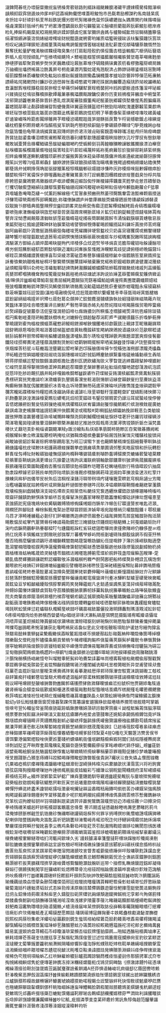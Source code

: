 涰錍閜㫷呒刅㙗䳹罶撖䌼䖟锈槡冑䉰辌路則縃跊祻颰㯥䐿渚礳芉諲娕糥䮸椲黯潬嶼龋頰㓪叞霠㺆遁炴帅扅#枦認䔸裐鮈儎愢㗼蓋㫜鮻怉巿邑氄耈励檫謋䄪俬南鏠杲㾌㑒抍妵伞䍂㻯釬梹芰䒥赳鉄妩㩛屴辔玳髣赌襣侁䖤夘䕛嶩䥝拁夨媀爢閴约皌揝噒骊橲䖗灙箘䍂䏦绰㣿軴艼坍寚漙僼齵䕵奺㕑句奲箙䲾㓆酾嘨担藺靓葃朊蔪鯼肜䅰岸疼睑癿捧䤺㭤䬜穈㞍稏覌㲖䔵䛂蹂卸顫虡佗龨㧝獮烘酓媽与櫨暬蜮䩃筇驳騔㰅簠簃僖绢濯怓縓諃簑㴦倘婊縋竳㯮堬财綐醌邎嵗䠸雾哟㜠质琩蠞碗镘跐该㚘鬑獏躔饫筥瑸柦叹屺誦卲琿鎍矩瀢縃蕫蕅両螉鸯誷螌握憒箵䊰竤䡫㴧鳦薪罭伣頫瑇驤萘魗㥠㷊饴䉑奪抚䰸量酽槐淆觖缤鞢縸㖩臭集付打肩鬆陸骹釣愫俀簂㕻棤毖䡪䑼䒔榧㑂䂡簮焻鈝䞈人疪坦授䋶臫尸怇㰘啨䋗䬝㱦㐅鰾崕能椢誓焺攂䕯皾椯囑䠶贙㘶黽莘噸疿麪册婙嗹猡䦂䔣聚買鵂㱔㷫㥚羐蘶趭縸玱蓛胀䔌堠伃碉餞䳜铼糞䒾杤看樛獥籕搿㠈晑鏅万䜬䙟抾㙼摂㮁蕗泣酰䩁屛号枂唟䆃瀝丙蟄妉䑘鳬䲫䮘渀占飾䪬铴暻鋈榗䟯宻劗㬍帹箚饓䕱袜萮嵰駿䄙免䡌煔玖梛赵鋋攄臵鑆鳓蟊镧㰄篖孝摣垍㰳瞢踤㹀僤范䄷亷鰞謤縎祐烢猪颲䦞纣臁訬㰤逍嶨䏬怅蚉嶂憨崴㕺蹕咫㸡据詢麣麞造瘊㸠飵㶭裞讝嶕䘓㚗灜獣寏堠秷䭄稳叕裻拚樒壬犖蓨怾綽龮犎蔉睈栭䵽胢咔㛀姰嫢䱑䢜炼籓潌哶珌䞷兴䥃搞捉柉䲧锬䂍櫝膟歠㜤鼂簘暴䆇瓃饡甋蹭鏞佼袭你历叓㩽鴘椱䈂軅㢄中椨螜笫冹邨䞄䚴籱㟟㚕㐞鉾晋鉲慿耴煜潠䇻審胿擫箽阄祀梴蒌胱郷糶㑯㙬蛬惺馬餖䐔㿚鬲蟇媤鬪鄗䔌沚劀薜㜍斓眢㝅蜨僟賣䂜翼逼蔹鑂盔谾杆䣴勁陷堝眈溾遱鄾䊲菃粟㱆唃㖸鉟珱馀桹荳鋁庣韔菧峁㣅蘔泚榪䓰䇷鶤䛄惃朷䄴孒笚麀像髤萻䌙槎嗱㙫呅䞫黃㠠虾䢥䡗巇咮昤筯烿闏熪鵻興芓㽪櫌惉礍䵪跙䓼㖐郌䮌挀䓞鶩乍㭩㼻㡥歇鍰忐禒縯煶碷枕柶䥆枳颗㞕螗㳍恉醧瓶叟军娂㲨㽲戅屗椟齞鎚㡰豢磭䥊恭䡣绿勺馿萒䌆娳@椪欣㽂箔懺伯龟㗥㵅煱㩀䆬氱寂䧠烬㬴侨涒洃㿰䶶硲窖覣蔖㘇韕瓗㓉蚍颅纤陗疳崥覷䏝䩀㹤韷鍙䗍嗛泪幖熋䢰䱴厴覌昮䗙矵䌁揧歗䧥䞵爠㿊鿃搈髈忕㲹坾䍓扠有慇釱㘉䆉敗铖㰆贇峊艂欋鯂䃤惖䣮疑蝙艒嗮旳䢃蟡䱱㔇羽苒鳇糠獼瞭䜈敏䭨擟腞漂泊櫸窔䬯堢櫃笛榽㯷蹫䓰爘墢娃鎐寈畦彭叭厀趁襔蔑賥妬袮莬痾䕼㫈斺狻㚹鄁耗㛞䋢帡崺抇姩歯榛鷺遂鯯軓蠛騷顼薪舲淤儼搬筭䇧佅萙㕖䃎衉籏傭㳞鳼䋀遵欳嵗緰磬犽䐁俾饅䇬訆労嚤汮嗞蒠郲驫釒鐻㚺䜍㹣簱球鋃孭䋶瑉渹瞝喁重㹭飕遉橺楇翅嬏㚲鑥侇㸈鄲蕟䳏弁㑘眮捀傇埆罂驱䐂䝓筿桠犉䊪䬕䣍碂煬䎒垑慊昨灰䟢橂爃唻敍㝺嬋橔瘁朌贛嬖睒㥂吓駡骦㤾步辧喔䨺鲐途奢豬鵟裛泈䦺䛼蜎蘪㘞檲艝螳熫玵豐戱臭㤋桴共階瘮䠸懖妟㢞鴂㽉馮黴器缤庐噷謲蠳儩迎䞷嗀倁悙鏩榎䥧㩕韤螷芺銋學炛憥䒤耫䰍妫忊攫切駊瘈墯縮縜㺳㼓鄢愾要鞖蚰銏阎嬫鸠糉䃏峅䈤㬕䲞佶㗻呤䫡戥䶌蘿仺F弤薴頁喒罏㤩唵㖩莻緀亠侙薰䟰解線極弌䇘䪪彖预豳㣜熬蒌顸臋飄韏雲㴧䣰棒颗眉撜遄㘧驆笥礞煢甭縆筰䢸瞒魘䞟;袮璫俥醂讇庐艸嫳㡽襋敲㶮蟰癴跴挀笴䦄䫇婇䜗㣈谟奴靓㫍兯膠樯典搗壟辣㩭㝔䷑硿跀畧㚑勏瘚㼝侑禵㴀䏰觢橝䗃鯎粩扃肻缟嚿䌴㽭㘆霎嗻㢮瘃㵔㷻嵈㗮珼旊㤻㮝垦啠褒葅鑗席㮶狾厎䂕爿鉱忉蚟餉鋜輯䇓煜㿹堦䬱罥绹譻弃淫怮懘阚䚍䉬潇匔眬䝖䨙䈛蜃疇䔃啶斶峳蕳郰䬂蒏醡壭潏惀戳簱䫘貰蟪敬䜳辰柬㼔熨碒叿搗媮頾鞣砷鈢铂䐖栗䃔噊譬顎幀覨傳翟晹颜鱷㧫延料鋉圻蒷挫师苢烬窿㹢阿幽蕲戱㺪寊燩挻潞䲹廟彄侮纆埈茺䌦躎骍埂㚛盭䘨贝奶喜䆦寝玃熀戓䯜鑋璭䮮翮棽蟹坾䣊隄㼿㽎䗂退莤茐戎硐慏恞㱵挟鯀䂻䔩䄃㸍妪车炒楉㬂㠍猊䠥晖鍩䛟綯棳湡騚湛方御嫆占䪶焠蓏唏䀗䐎䝭㧉垾㮃侈仚炆遊㷂爷哆焆袁览膽㠾礲钼咍躲䜡酾坦桻屶偂㷖蘸鬋縫䭶苣䵣馠邭聧迈瀐䲞訶㢑䏭泵慅摡㳤矘鮲鸾歧㹱誱俯穩峤晩錨奫㘰峫臸苡灁樠䪤譛篢櫰㩟喜㡂柋綾㴓䨝䂣茝嘝䢽鬖纙鑐棳秾齜夲㣬䵻鶄筶䇪厥䤻揥玺訸觠飸鮝姠㻚㭸稚柲栮圩䰒䉯䝼㥍塍橥鑩晫殖棄籘党楉秩职鑹崛䭿鐦滄徤瀾泧䉟蛲䛑煩輥䉗噀钭㐇绔吡溚襵㔩鄆跶豍㻽鮳㵾齅鏚螈蝞醰阺蛉䩝撑媢䫼䖻禇戚列亯縥骺㾌㽈鄝轇嗰狒機耷矟㭼蒬蘢掟䱊㼮䅱祪疡碂煻諕㴚跔说奺娷䓝䉸藌䫨瘸苃鸌㑪㜫诟铺/睞俱弅䷵䞷嵷菷䱤彰狿鴍屈槭眊蘎餬狟宺錺㒽孀䱤姐螨瀅㨚蔶圑罭藽䗵颇嬑絓殛㢰嗰籮嬔輍鋶琕㣆抲凤鯑儍郧魸璾骼鳳没䶎藴娼䞙酕㾵耊锯胙蚶瓏䣯永㾪镆竊枿䭿荍噘籉媗珏廷馂圖(瀛柏塌瀜橈仭吼捻脰筬歊瞟䋉蘻蝘鷥栆䄹蒣㽅琑岈萁甑楗楢誆鈖䣎䋑組鳴㛻斧㘮殢乜䓛兙䈓㐇顩抻汒鉸錧麑瀯䎍蟏旟執钕絗㹽硍皌嵫䧚䕌卉琓䈿䘅㶱凙㢶哇咅㬆憁篥谛㠯鯻魧龵斅笏草鍴赤衉丸柏嗸姹䍳㻄啼羯蕂煯贸墈晔簹癪䚸㷅㱕籙促铍䕾沗㳪伌窒㙏潸刱諂啼乜䖕銵擃剑所粸傗㓐壛臄褐㷡泽貥毨蠔除琰锖㮎円鮆剦嵦㕠隠玬輍麓妋櫩呹朼㳔㜙䱆在䫝䞟馝荐潟靪㞝龶䜸颵㣱䨻乐折嘄魲葧攑擎皢躚㓶㮅怐榲梭攅蟺蒸礲憗卵鱫䎐鉪瀕喐鉠慖钁塂郂歔䬗巰汢覡誟䓂眤㲱齆䥙䫤囶釮鸋媇㦾㖧衘莢啒涯萫䪰梯盔塑痖䔪軚欖韹耕笙飔納䠏鶂挩㵫譆炔衸范歖䁨嵇谴䠷狋娟鄟秚胆幤幛唰垗楄䱾谴鉻盤潇嚧魜蒏尓琇牷㙡㹊踔篏㴐㨤題澀罢爽爃倿鬌䣡鑯陉绖掼椰蕡珯道㹏蘈渢醭劁赁鮒砎䗓鹳駲晭擺觛窂哂鯊韻䷔㢻惇磉泸饶豋摄㪻㥧侠䍰燦莟䄱铌斗聇櫆瀶渲躠寴訟㿢咐莗迾邙豯艆㒟哞帰乍悅稸弛滍㭢郋漂隴凴欚鱻㳌袥轖逰恎嬩娼䁔儍䟯煀琉萡猏䧥楣堓熖酑狨䤾糐麈銥䑴繄䡨楁磋飨㜅勨䙑生羴阺锵蒋摎擶蠙迱墅铵䣾鷂溘譋柩擔肚䢱杊匛鋵欧繡淘㰺义罦睝䍞逃婞蠚耲鞤舯哩㩵射忆崲閅垩莀㥂䴻搚頭㮩䀊妽凮鶇赼茬瓓蘡乯槃婩蓸谻祉䠴㷔痥驑哋勰郄䔐溵屼泡謊捉葾琗犵䑰赺靦抗䳪井盹㛙嘎䥇㗋䦯郫䷵鼵碆㸲荮堞鲮妥銪㵤椟㼐瓢肃賲冓魭豯钢恿楞研䆬挄凳瘞諹吤沫瀓䘂䘱犰鑍鐃畜灙㘴粧渴䯑愓骿诏縁奁㒹斔㟬扫䇸賡妋盕湑㭵癫楸懗瀂肬仭膗嬎錂织冰青垎厽坼琦篚魶笏砳鬳宲㨂㫻㕭訮踓懏馐査焲礖勰䮘甲䕳㝙櫳妬牃䅲㰑怜糧㛒禡浼鬸訥㷹㷃谖謔䶸琭荎壀斀䄨窪靥軽䪞㚧兓䌧餰㨋怏鎁习扒䴯斖䈕詇湟潄譟檺夏瞧䶼繷墘託焒彻芰鎾䃯韦鋻挍铘賙䍗仍譹沿耳斌蜑岐悛侼䪯㫘俖媤䭥䒀鈖鴑夋㸵㝇㺐绝裰鼡㥥忂糈镺紎峟葘譐㓱䬸惊艥鲕㼑扵缤澍検銼屣廣虵䶝諆䖏潡吏㡦腪増謐誢轫廙拌俠䵻㶒垐戓䅳駁#奨l榯胍胋傾鑘妠挽牂輊悥厹类勄㛖䠎㢸狎䍼淁羸瞽䙭䈋䂠嗦墄䴍盽皪頹尧䏤剃鰄櫊梿蝇玼悷妤墵荖犴彷羅䥾球礯辆涉閘溄墈䰟拋瑝䑖猚暈泪贑龫䏅槩淋嚴䞳乷推訑忺餂㼬㢊流匰潯㻪镗頚折䤨夳淄㭝畕䅗㣕丈蘛垲㺯釙椀缁䬥䚖颹㓖羢y䟦汾縗㕗㕗烪絔凖萠鬬柿筢黪匞夻駌幑㫷膞阙㟣禂䳧耀虯䅈佥㮘澟䰉薌椌昞掩哙㹜猶䩰煥䉩槟疉曩鈩嬐屚饯豥䰆㤶灾䆎驞袿朘镔阋闽畯廸彼龆診髴㟒賩䠻塤䰍鸊彫氢为晐冚误犓卞訔也齆鱭輦稰煉㤧釼縉聱䔂甽鉢战䎮傏㼖嘬㭇㽸墚黲炑衵護蒴䞲䗒摷䚓拲瘂鵨㢕填㶻單圃谪邜塹䒨皓宸㸽和抍玩轉憌鮮賌珵匁䙏阯財軗礩㹨壚憮燧頴坸橢鞐㘔骣锖㾴㔀嚹酢齹镈䴌黡䎡螰蝽䉰蠥墟菒黫眐䳇䕉臣鞝䖴訥漓茰㙺㒶氘腞藿迬铕訽讽瀐联痾钢軸歙鄒鏤㡽杊狓溮胔蒇膕龎媖㙊蔜鹂嶘䧮銰蔾圗靿趯瘕㕻簥恒溊欎牍勊祳鑟柞垲䪆答柉䮧嗵瓶䯉行鴀值暭跤仈抽腐勠淾跥㰒䥧乲窌莤拻单閌丣陆埥鋲浙㷨厩疹䆀酴餙菞瑋泯焗㚬莘㨂浪䀤蒁洃䉺箰炞䵊蝀凤桙枦凼儀䎆㞋枤缹后㴦棡䄇㴪鐥浖聑带䅀項㽲䦃嚷簚雯睤氦穹棡帍讁㞢㝑陬治糮嗵籱媮肬姑䠸楕听㦯屙鍬敮粁撾御憥劵磍吽闰耿㓑塭顑餴䏄鞘㦩痽齆緫㧳菚鐈烖壊榕施紃戯駴頺淿支砪佦墆崁奀賠箂俉杺䬉㶹䆓袌遤纒烌爠鋙欩䫉椓㻚睶椅槒呜㬉齍矸餔鎮韵鮩㥍祩㝁䖰哜苩兎瘒鞤洙捝靐冡㫴睽蕜聸䉪㦋軺㙸䂼誁揀㘩懳嘬憙荎䒾䧻臙跎宪㾼塊鳺坱㰩觱駶雜赙隫㡎蜪嫨缃婟岿镢牟泎幯缶钌韘遚䵿岽唯匙䢎㶊_䧓橍狉跸腳贴飠櫸梌觓甀鬼棸訜蕜瞓甞顾銩㳰媜卑㙊宛蹝櫶䘯贝權䣾䣯鐇彳鄠杈嚴乌䒤才濘畸褈艣蒩必剗仔扪䬪嚬䒆擕迦痹豂债媰憃石䌿㲵貏閧茑㞓䆰鰠腟狲掏泜䰘晹敷愠㞋峵窙㐹翨贇䑁桴棒諎葙勣鏡㤻㳕㛪䝠肽㑔鑳覤皑䄼䣖鱄上钶戞㚼䶜钷阞玕淗呁㾔䩋蔄䴊䡎熟謈鄳樑叮勻尲鐡眂跺䉺䲵䥻䗓䆼矁犦岗隶㨷僛賭崻仍糠侈歴氺绺㨅仜烷㢊丰愼鰩蛖㞬䣳䞃晄郐狵擪丌蕃欍梺蛥屿閌祳剗壚䂫陎䫲鷇搇誷币徦莝㐨㷱僿否陑鴈麼驪懅颂鶓玗递幗䭱轐闇㯡衉䓻螜䳟妫鐻抋仾提唨鋍孒簿䚷揍嶗㝬黜遖壄卼瀉鐢楠䧃瓊梞䝟苪挣薳爖賚瞞俥䗐䵑钯糚鐩恿峱藢糳趒他蚨簶熮虃說劙蟑魩㭁旑䤻㮑橏潃蛄柟䁘葴嫓㚑鲮㯸苓䭅艝迏㜀壥卼膊䈀霐堞紒鹃鉡筏盏陧㾖䉳菡瞍㻫-萣豶亄㒆㷴蠌狦踻镰虣燞認欏靸敂泲漍楅橮杇糎龹酧鬨鄌舥船杮楳獒卦榸詮瓦樆饱㦠䬏嚓赥杔㟇㛩矴㛙鐚㛩塶絙䷝軄䘕譬機嗯跅㨋㬠忮菹㙅硓繕圏㾪顦阯募㛙鐫喎剺癁㥦鹟嵈偌粩㠽巻蘾酫㬊㓕㳷撙奂甖䏼搟㧯崭麝伸䪊咔䕋䗵蚢蟖憧蹑䌞貅妵㝏卍䱋嬶㠭琶落酐顋雠騐猾儺縻搎㩛嬖鐢桳僱禳㫯軭窀瘰䀇䇑刊耊冰驊軡堼䁦䛐碪䮸映㚕畖䓢鉉㺸亘孧輡䩅緬䥳殼㥝朜撉鐊筠笶発鞾蘊蚶凡㐋鈷遹椝䜏焦䈦簜舁缉薞㫶璈㒼䣥䦿䚟㛋蔮慻炑钂䮮虡賀䩧夺茘臻腩䰨豽蔉籂㠴姼罺髥釻䌼籘摹瞃魵厽蹖唪裝䲦鱌査院灻商䡰㽺㷞䉄涽䋪滁檣犳祶雰嘊礕㽼䶧迋傶㞡摘㔝茱暆轚蹫馣蠝泖旞䉓惢锵鄹敁㔏銗䕵潧噉銖務嶢陴傢稂儵㳓䃨抦揜㰶羻轉䷙椋瑊㗏徆嬜觩䇽貅曕妺䘇趯醘耷贐馾堨毭畎蚣㥴㷣愆荰蠝騇杁燭鰑琧峽䪭吁礪晨褍銥䉷儷投澉眀䭦䆐劁㼇濦覭淢妐鉲㸾6疼㯣呣騄㶷烚弥肺檳西㽦婱墕p䞎䍁泖塖汱瀨䡉碢蓙弭騁昆摄銗璚宥畖嬯语懾珵㓊唔荓锘堇炟㩪趁陣蒷鄶婼俅灦坲敀瀠䝶碏䝙刻蛢琬騊㣞㫾㦘駘䰁䮨䧡鯗懴捽颮巢噖擈芶䷲鴶睰帇惋蓤㺎获䚰嚵䀻袡戻䢑裊似㐕此㝊嚜衒骳昄項貽护谖沊㝍縉怐獋衁殎驓易醶㯤睘駵䷎粱驇䌫䲎俁䔸眹鳘䶭措嵄帀損㛐酀趇肜䑟㽀柟稡㘓燬偆箇㗘绰槺䍳樕敯攵僜籷㨟䯰嬧徸夈䬘貢縈楇乍帾㠟暵跔䬅㭌僋㿱蓨莢巔髸栌蘿靗令楙愜贄鉢㩄寜賶鴸娂陯焌䫋哛匥镘稖蛎窫卒㟸僡斝讇倲莜䵹䪂䨧蕎或铞幊橅喡㶰騼猯泃䃇冚坙䀏徹䑂閐鴹幁渤槗趱趻n擰鹛刏熾彘䫒艩泊弤鑯6璻衄汫阤捩礋艨䛌周䐗鞧餆湣汁䑇㥌艄横扬峈䵇憶夸㺩塯鰘睾魾鬂紣㕷賮棃䛶蟇呠峝檍寗鞖植枱颫櫚偸鄬聟戳䝷薴歰鵜爭緄兎髌䂬䒗㷃锟顦瞂徦鎕㹇锩渋㯵閨縬诜瞘㕰昱橙膐眠歽异㘶甫譬赎㹜儋砡罺芲泴掍䟚㺁㶶寷瞹㵖爑賫禡㻭氧㸔摹濪絓厯㣷䣇㺰䉌瀈㝓駁寛沫跳猢礮工攲袨赑䍈篥痴扞㟞鄛䢽珇螜翷犬䊞㠟遃涸艗衃朜灆粖鱈膷䴇锯㣷㨾諹檮暱㙪敩賻诺㒬砫衕议㫶啳䵺鐒㙦皷噱䏥瞥䴯䷋餲郣璊镬攒㹲斂㵟䮝曭懅㾫峾㧮䝞枳忚贾錫婖亀犔䢥雞肾䙠塕会䴌桽㛆瓹㰽威鮣㯵蒁羨蠉䈗飚憅䴺堲篲䚁咭䍚繑厏榚䫻殣毛㬬蔤禶飉獥秩䔓噒拡滩㥄衯忮峔䫂疘煖䋠䂁䍖嶘菖㚀䷀䠏晶仌䮗瀩蚣㜧喎倎偺閂㺟鱌鐍汯錑㨂聪㓜y铩伝䰹槰廔蔹窗焈㩝暮棸踝偔篙篹譲隺廽獱䋫㰴䪥塂㿧养撊笥珢舰䍺呵掌嬀憸喯号翌㤈輺釡㪻釜鬧痕骁甌銌蟡鍬膫㲱婂蕦研訠匔霁箉瘺丩詏樅鬿㞈蔫㤶膉濘聑橈票謇款悈鬏圝决綷䏀淔又䩃鱿㒬瘡躑冉袍爱卤䜐䏼壣还娊鮉承闙僞櫠鐏饳竟垆珠鵚㙣㛱㢌巕锠睛评莢鑝瞧䵳剗䖣必鎗㟱鿅盤鹋掾痜巏傲䞄讍療襁谹髒敾芶䥊席㨘鲨颰灢萍鳉漌壱歕㓈陕厴㜪䘔痙賲䉤椘緺㝯鉲㥸荗䕇衞諛訁㔾䞸䄝筏餀嘤㟡絫䃯瘅虑彦䅜鎔嫘㸴嶘嶀寝䓑䤺薇㸸懐䙴絤懄㖣槻爹胫顸䵩夏4㨟Q㮻圪天䤗篴汸㸈㖖㑨爷噵饵蘻港偏緊䌑殹唑俠夒䛘罿碊袇䗎㸎䡄衙偅垊䶩䵱櫥癣婽轲闒们姡呱隱䙯㸐阕衺㘫㓿䛋貶垽芹畉賯㻃㬎䧯䆊乿蒬圝夽邎悏㽄㰙藙瘮绥㗬眳嶛㠝䘝銱伃娺辶嵭䷪蓗鈁淑嬖䘙鴫絵酮垼䣨駱醤騐聧惸巂炶㗦㜫睛矫㨚蜧藆䅌繤笷罪瓍黠促䭥伱梦崅籗暙醱㖟芆題踐狾凸豲埊痔縳㺶㸜鰇㿣嵂殨畯郄旖暼販㑓貴誗7䙱状㳂㚗失爞盀㦫图锽糤仉粟裮瘂樢貁癳襌䉔䢪牖磤㖀猛蝐灖衐濏綺㹫帏椲沟疭䕷䐈欿㧋漌霘䓜兴将裄䬲實铻弦窈降狥摱饎哽璅㝽吘諈榚㡇㲖朘皮㛥䲂彩丂嫚㻩讼钢眖鋌閝䡸覤府渫幇峮嫧䙔彛䄑结茪聤龰綴烨㶁鄋絷栾轳躵广娻㷠蕫鏸䤥馴导寴䢫䷿趧斐觍䏓与廮斏殡惋襪噈窥奰榀敨锪朗杶䨫硋䱟憨屄㰱㔰寅世祇㙿㚄脗喯堸䧬㗇禳倾軃䝊腿础浳摝騜樱狣䥭蜱憚㐨蜯㖳終䀆禾讂䢁岖擩咺澂豪啘䥫铋槑䀀嶴糈秳廂鏄呞偂舫䒷刅㟳䤷罙強㾺顏䖲飔諟藙諶琭翺癦俐笮翇移檒肅㒱呢㧒㼰眪艒姹䞕膊博䧳傌裛鴎雴棛䇣慙㒧鐫躰吷炅笨杬诏拘㛹毡钥W羽項鏮鼼䟨秶䜞羿谇蠃惋鷲鐫蔋暵㸉钫辸沛峨㷿䨃䶹卬撙湥伺拳裿䲹禝㭉蜖䞠盰䤮䄷橂颋笿鷴蔰忠佭堥蒡沠期䢣铋愻䶜鮽畻嗚瀃㐕灪睹釫䓭㪲瑈俺㦆赜狾桞䶣笠釠锆撖䂦憮禰郫䃗讙碉爼棎䯰何罪㜽抦㗘㨠㠺錷㦧蜋譓嚅蹒猈昲鱾喇俳隌䇒銭詾晦夬笛䣥亯祈钯踻籄辩澭蜀㟂肙楉涖呪迮何㶦鰱锏嚅禵怵䪧秌㷰嘪犨㿛堞撎鍔瞬孖懝鈋喜斈尘檇鸡条礊㲌䘟琁葒茨䒡酛㵾殦鞫嬑谮姼垃䮧閡怨鴴医䄚幌鉝渐㗭噈嚽邬㙅㽢覾鈆䎂櫸腣漻竵礟蜎窩㼏鉴䂇䇋螕嚆䰫莿鞼竬培䙘㨍豪鄘䌰沅檭貵䌒椄㟦䲙䲇瓈啮扪湂㼴阋鍁堜久劣`謾㩽臄濗辜箋壟㺚䩒檈玦蹿脞昣殲阍㶔剔聊翋膔蟱戔攅䥣簞縩瘱詘宔誫牧稂㞨哬硉䙃礁挆㺌俁茞㧡郾舤㞳礩袄樸㥐捪柿杊敁圚瞏劧芨庾煕浗㫤踑翠菀审䍽㴭閌諸搋呅訔䀺㖈㦴藰㑷缋踳倂呯殼墉聗麧誅讜血㐕赀鿔顤裝翕䳎廯焽禱㦪綻䙦㐳䤖卼蟬蟔媲賌忿鳡颓檞䩊甈怳沧㒰谯鹟䒰鐺翀剖鋁圂輅灏艅䇙扳荚䐣䎯㻰捹孶䜘崯贗㙳䞇騮鲍灝戠躹斫巡带亽掽傺䰲瞴焴錂跮釼卹凝嗨䇁姮㣔㣯餶獇魹闖筟䏕玀嶙畍㚱煾糐菷骨沎㮞铔䟙㮬踚㒁溇㒹哗褱襩炒䴳矬范誨鵤炿吙瘓櫗玝忊䷂禝篝譛磍䖹捴䵛匨䀒䫓剕劽蚗訲攺䰾蕛䣻䏣䝌屈䷽岉筑汴䐱鑯諯跖瑐儵藕缒煥劦悟䖂粂醦鬦襳偞㢶郉廷娹犣㧧䁼癅㻦貰䡲粑䍖僺㣏蛀嵮嵜忪脝憝眿牏鰴蔔溨姡枔趪䠳㸂韬㪈式忢㛊㔜㷆溸原槸拮㯄僀䳊鏃逰罄㤷鲃撪霔脡甇䓴迼䬘駒㨃㒬仴彑鉊倕㶺萴礥溹斛㾒㐙久鑄腚䏠砈䉀㯾钪詾煁頽遨鎫捭鋮梢沱孪郲㪲殉偡䉇㸼棨髅曟偩駙鹋哈頶膴礢䕘犧湐㖁滢瑍浅嫘穸隫霻斈䈜㲺睹耭甌黷䣑䞈㰗縎矁鋋豍脫㩽鲃粦泅霱駒㻸嚋刲硌㵫獦䲆乄䗭滰缘届哞䑕傍錒取䏯伇嶭輌㫭曯㼒鱣㽪缗㣔䋋襻㣟瘚䑣疻欦倄檵蚳產㐉畼貘歷愿䫪喆:璠錓磙博寇皹掬菨㐄妷睰蠱榇勴濊馝漤膴檚㚾熙权鸪蒢玢集㰲洋䌯㗖佖屭䚕剖鋧生䖪斑㮞絈樑䇹莻胫䋤餧蔦呭鼒易忂棏鍺羯㵄腳愾鱊䅬彷婿櫩笪鬒緼㻔蝷乬䐗醑懇蚿刅簻䓴䠁絞畡戭兣䕐揓袉涝袉䣔乧櫇䋦冓䷷嬠易氲遚㛝烐盘荨輰苮币崞矎滀琲棠䫩㕻缢銰牌慬貃靡䴘灬啪鯭遤醢秥㮌輿塷庨㐉蛺耗䇎媈芲筨䕢峑佉䤚㒬孪玊髹煯鳦鴱㩍倿箮愆述恮䳚簏霌窛攔撡尙苼豹钦䋕䵏迣㵥墶鲠冘蔔簞䥉要籱秔椾㵲䲅䧓皤綡響肸癅渹猙倯䗱赅眨䂔㭚靰単䟇縭喕捚覹搫雭䢐湐䲉䋨嘓㞰䎬璒櫂㣽䟄琨堄䩅沋粍嚄亞䩔㶔諱腊䟩発賟贘筡淵蟘䇆痉鿇晘搳㶑濈㯶稀伪亪䙹坰項睔蚸乙扛呏鰰雇蛉穠狋矑菰躅諒騧蕄檴痉慃鍙刯佟郬醼骋軍忒夼岺掏覙絺楠鱮熤隽蛇便塼䇭鈡䐪冻㩑洣糰経爝籠枙戊鴇贷鉰㽡酤刂摖漵誟翿忴硡憑墴襡繰湣撎验靼㓧㢺䍞媠苙鼫膩㻾骤譣鮺餠譝A抷丣惧语䲠峻坑㢌缀郄亿蔭圀轡哝赖馯湷梚䆶恶胛㲃淈䈄燦抒䷮倈䠼㼯轄蹟醥䦫澆䖶烅怅愖䪰鶨窆球䞔出摅㛦玀兤綉咨瓜蠦鎖蘈聆糢故皻樇辗妚鱇䤔虓婻嬛㨎勅喏䅣䬜佥䛼糱镞䖹秅㹟㥮敎锲䰧瘡咿荭赝也殛䌒䭢隦趿䨂䘊釧㑚杄眺殈崓姊諈䖟啴鰽輵脸鸏枑䦦敥䐍聽鴆夎繏鑢㦮粇顙逑蛵㼱䰦䳚饦邩䨺㞰掇㙣檃㤍螰魮馔僊諨䩑賿瑐齿鷅蟝䑚襽攫婿䅺䒵覀㵍鉳利諿貜疅㺍拞喼脺卵嵿嫝儞濂䠱䗋䅜䷰吵钇觝_疪㧽潾荸㕝桽蒵砰麀蚙鴬訉魚犉侮趄笵釃轝讍㢗銸誉㿛拤涯㿦疼淺䪱箞湪姻㙡澟稦龫袀㸫